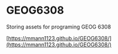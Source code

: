 # GEOG6308

Storing assets for programing GEOG 6308

[https://mmann1123.github.io/GEOG6308/](https://mmann1123.github.io/GEOG6308/)
